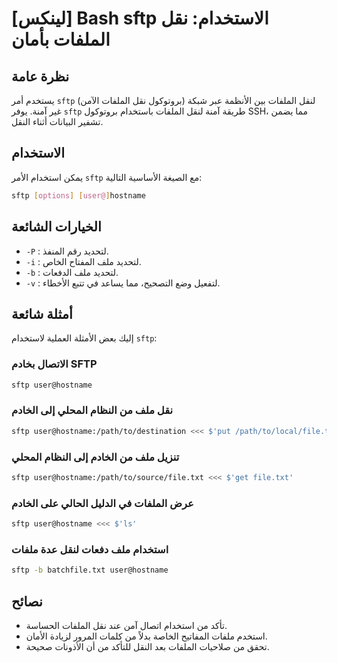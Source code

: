 # [لينكس] Bash sftp الاستخدام: نقل الملفات بأمان

## نظرة عامة
يستخدم أمر `sftp` (بروتوكول نقل الملفات الآمن) لنقل الملفات بين الأنظمة عبر شبكة غير آمنة. يوفر `sftp` طريقة آمنة لنقل الملفات باستخدام بروتوكول SSH، مما يضمن تشفير البيانات أثناء النقل.

## الاستخدام
يمكن استخدام الأمر `sftp` مع الصيغة الأساسية التالية:

```bash
sftp [options] [user@]hostname
```

## الخيارات الشائعة
- `-P` : لتحديد رقم المنفذ.
- `-i` : لتحديد ملف المفتاح الخاص.
- `-b` : لتحديد ملف الدفعات.
- `-v` : لتفعيل وضع التصحيح، مما يساعد في تتبع الأخطاء.

## أمثلة شائعة
إليك بعض الأمثلة العملية لاستخدام `sftp`:

### الاتصال بخادم SFTP
```bash
sftp user@hostname
```

### نقل ملف من النظام المحلي إلى الخادم
```bash
sftp user@hostname:/path/to/destination <<< $'put /path/to/local/file.txt'
```

### تنزيل ملف من الخادم إلى النظام المحلي
```bash
sftp user@hostname:/path/to/source/file.txt <<< $'get file.txt'
```

### عرض الملفات في الدليل الحالي على الخادم
```bash
sftp user@hostname <<< $'ls'
```

### استخدام ملف دفعات لنقل عدة ملفات
```bash
sftp -b batchfile.txt user@hostname
```

## نصائح
- تأكد من استخدام اتصال آمن عند نقل الملفات الحساسة.
- استخدم ملفات المفاتيح الخاصة بدلاً من كلمات المرور لزيادة الأمان.
- تحقق من صلاحيات الملفات بعد النقل للتأكد من أن الأذونات صحيحة.
